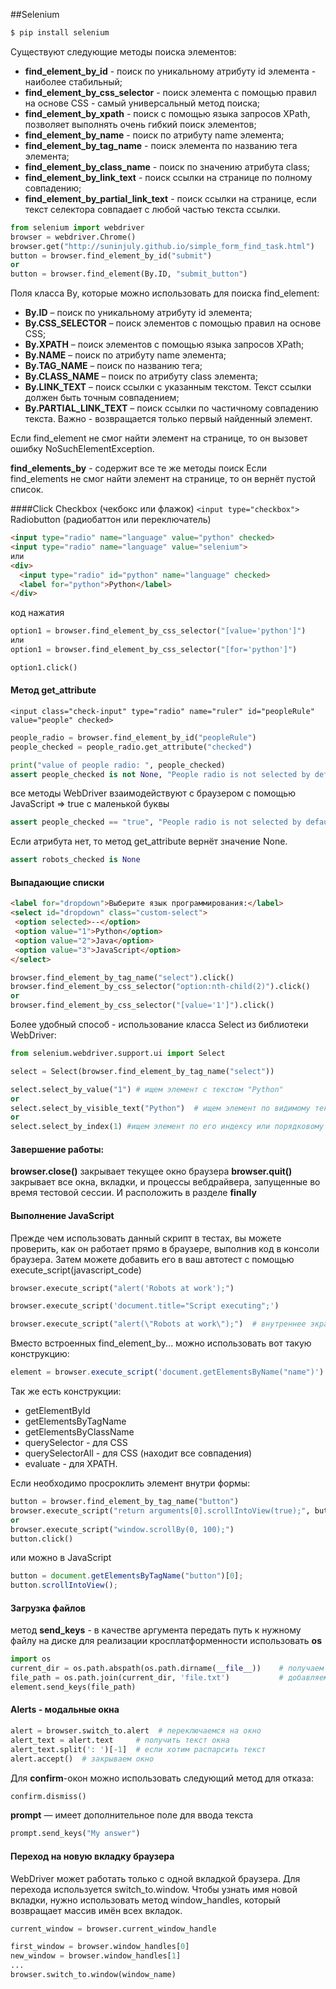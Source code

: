##Selenium

```bash
$ pip install selenium
```

Cуществуют следующие методы поиска элементов:
- **find_element_by_id** - поиск по уникальному атрибуту id элемента - наиболее стабильный;
- **find_element_by_css_selector** - поиск элемента с помощью правил на основе CSS - самый универсальный метод поиска;
- **find_element_by_xpath** - поиск с помощью языка запросов XPath, позволяет выполнять очень гибкий поиск элементов;
- **find_element_by_name** - поиск по атрибуту name элемента;
- **find_element_by_tag_name** - поиск элемента по названию тега элемента;
- **find_element_by_class_name** - поиск по значению атрибута class;
- **find_element_by_link_text** - поиск ссылки на странице по полному совпадению;
- **find_element_by_partial_link_text** - поиск ссылки на странице, если текст селектора совпадает с любой частью текста ссылки.

```python
from selenium import webdriver
browser = webdriver.Chrome()
browser.get("http://suninjuly.github.io/simple_form_find_task.html")
button = browser.find_element_by_id("submit")
or
button = browser.find_element(By.ID, "submit_button")
```

Поля класса By, которые можно использовать для поиска find_element:
- **By.ID** – поиск по уникальному атрибуту id элемента;
- **By.CSS_SELECTOR** – поиск элементов с помощью правил на основе CSS;
- **By.XPATH** – поиск элементов с помощью языка запросов XPath;
- **By.NAME** – поиск по атрибуту name элемента;
- **By.TAG_NAME** – поиск по названию тега;
- **By.CLASS_NAME** – поиск по атрибуту class элемента;
- **By.LINK_TEXT** – поиск ссылки с указанным текстом. Текст ссылки должен быть точным совпадением;
- **By.PARTIAL_LINK_TEXT** – поиск ссылки по частичному совпадению текста.
Важно - возвращается только первый найденный элемент.

Если find_element не смог найти элемент на странице, то он вызовет ошибку NoSuchElementException.

**find_elements_by** - содержит все те же методы поиск
Если find_elements не смог найти элемент на странице, то он вернёт пустой список.

####Click
Checkbox (чекбокс или флажок) 
``` <input type="checkbox"> ```
Radiobutton (радиобаттон или переключатель)
```html 
<input type="radio" name="language" value="python" checked>
<input type="radio" name="language" value="selenium">
или 
<div>
  <input type="radio" id="python" name="language" checked>
  <label for="python">Python</label>
</div>
```
код нажатия
```python
option1 = browser.find_element_by_css_selector("[value='python']")
или
option1 = browser.find_element_by_css_selector("[for='python']")

option1.click()
```

#### Метод get_attribute
```
<input class="check-input" type="radio" name="ruler" id="peopleRule" value="people" checked>
```
```python
people_radio = browser.find_element_by_id("peopleRule")
people_checked = people_radio.get_attribute("checked")

print("value of people radio: ", people_checked)
assert people_checked is not None, "People radio is not selected by default"
```
 все методы WebDriver взаимодействуют с браузером с помощью JavaScript => true с маленькой буквы
```python
assert people_checked == "true", "People radio is not selected by default"
``` 
Если атрибута нет, то метод get_attribute вернёт значение None. 
```python
assert robots_checked is None
```

#### Выпадающие списки
```html
<label for="dropdown">Выберите язык программирования:</label>
<select id="dropdown" class="custom-select">
 <option selected>--</option>
 <option value="1">Python</option>
 <option value="2">Java</option>
 <option value="3">JavaScript</option>
</select>
```
```python
browser.find_element_by_tag_name("select").click()
browser.find_element_by_css_selector("option:nth-child(2)").click()
or
browser.find_element_by_css_selector("[value='1']").click()
```

Более удобный способ - использование класса Select из библиотеки WebDriver:
```python
from selenium.webdriver.support.ui import Select

select = Select(browser.find_element_by_tag_name("select"))

select.select_by_value("1") # ищем элемент с текстом "Python"
or
select.select_by_visible_text("Python")  # ищем элемент по видимому тексту
or
select.select_by_index(1) #ищем элемент по его индексу или порядковому номеру
```

#### Завершение работы:
**browser.close()** закрывает текущее окно браузера
**browser.quit()** закрывает все окна, вкладки, и процессы вебдрайвера, запущенные во время тестовой сессии.
И расположить в разделе **finally**


#### Выполнение JavaScript 
Прежде чем использовать данный скрипт в тестах, вы можете проверить, как он работает прямо в браузере, выполнив код в консоли браузера. 
Затем можете добавить его в ваш автотест с помощью execute_script(javascript_code)
```python
browser.execute_script("alert('Robots at work');")

browser.execute_script('document.title="Script executing";')

browser.execute_script("alert(\"Robots at work\");")  # внутреннее экранирование
```

Вместо встроенных find_element_by... можно использовать вот такую конструкцию:
```JavaScript
element = browser.execute_script('document.getElementsByName("name")')
```
Так же есть конструкции:
- getElementById
- getElementsByTagName
- getElementsByClassName
- querySelector - для CSS
- querySelectorAll - для CSS (находит все совпадения)
- evaluate - для XPATH.

Если необходимо просроклить элемент внутри формы:
```python
button = browser.find_element_by_tag_name("button")
browser.execute_script("return arguments[0].scrollIntoView(true);", button)
or
browser.execute_script("window.scrollBy(0, 100);")
button.click()
```
или можно в JavaScript
```JavaScript
button = document.getElementsByTagName("button")[0];
button.scrollIntoView();
```

#### Загрузка файлов
метод **send_keys** - в качестве аргумента передать путь к нужному файлу на диске
для реализации кросплатформенности использовать **os**
```python
import os 
current_dir = os.path.abspath(os.path.dirname(__file__))    # получаем путь к директории текущего исполняемого файла 
file_path = os.path.join(current_dir, 'file.txt')           # добавляем к этому пути имя файла 
element.send_keys(file_path)
```

#### Alerts - модальные окна
```python
alert = browser.switch_to.alert  # переключаемся на окно
alert_text = alert.text     # получить текст окна
alert_text.split(': ')[-1]  # если хотим распарсить текст
alert.accept()  # закрываем окно
```
Для **confirm**-окон можно использовать следующий метод для отказа:
```python
confirm.dismiss()
```
**prompt** — имеет дополнительное поле для ввода текста
```python
prompt.send_keys("My answer")
```

#### Переход на новую вкладку браузера
WebDriver может работать только с одной вкладкой браузера. Для перехода используется switch_to.window.
Чтобы узнать имя новой вкладки, нужно использовать метод window_handles, который возвращает массив имён всех вкладок. 
```python
current_window = browser.current_window_handle

first_window = browser.window_handles[0]
new_window = browser.window_handles[1]
...
browser.switch_to.window(window_name)
```
